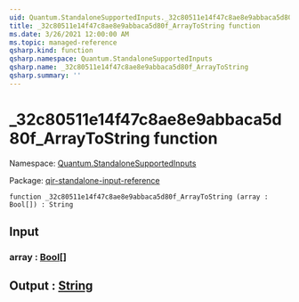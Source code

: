 ```yaml
---
uid: Quantum.StandaloneSupportedInputs._32c80511e14f47c8ae8e9abbaca5d80f_ArrayToString
title: _32c80511e14f47c8ae8e9abbaca5d80f_ArrayToString function
ms.date: 3/26/2021 12:00:00 AM
ms.topic: managed-reference
qsharp.kind: function
qsharp.namespace: Quantum.StandaloneSupportedInputs
qsharp.name: _32c80511e14f47c8ae8e9abbaca5d80f_ArrayToString
qsharp.summary: ''
---
```


# _32c80511e14f47c8ae8e9abbaca5d80f_ArrayToString function

Namespace: [Quantum.StandaloneSupportedInputs](xref:Quantum.StandaloneSupportedInputs)

Package: [qir-standalone-input-reference](https://nuget.org/packages/qir-standalone-input-reference)




```qsharp
function _32c80511e14f47c8ae8e9abbaca5d80f_ArrayToString (array : Bool[]) : String
```


## Input

### array : [Bool](xref:microsoft.quantum.lang-ref.bool)[]





## Output : [String](xref:microsoft.quantum.lang-ref.string)

